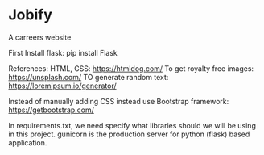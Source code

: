 # Jobify
A carreers website

First Install flask: pip install Flask

References:
HTML, CSS: https://htmldog.com/
To get royalty free images: https://unsplash.com/
TO generate random text: https://loremipsum.io/generator/

Instead of manually adding CSS instead use Bootstrap framework: https://getbootstrap.com/

In requirements.txt, we need specify what libraries should we will be using in this project.
gunicorn is the production server for python (flask) based application.